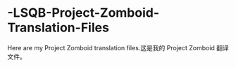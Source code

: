 # -LSQB-Project-Zomboid-Translation-Files
Here are my Project Zomboid translation files.这是我的 Project Zomboid 翻译文件。
